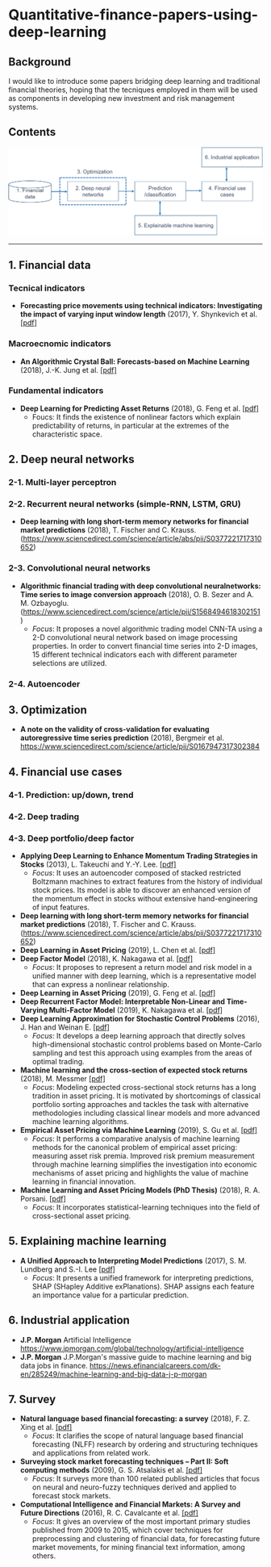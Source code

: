 # Quantitative-finance-papers-using-deep-learning

## Background
<!Deep learning have become increasingly used in the field of finance.> 
I would like to introduce some papers bridging deep learning and traditional financial theories, hoping that the tecniques employed in them will be used as components in developing new investment and risk management systems.
## Contents
![alt text](/Contents.png)
***

## 1. Financial data
### Tecnical indicators
- **Forecasting price movements using technical indicators: Investigating the impact of varying input window length** (2017), Y. Shynkevich et al. [[pdf]](https://www.sciencedirect.com/science/article/pii/S0925231217311074)
### Macroecnomic indicators
- **An Algorithmic Crystal Ball: Forecasts-based on Machine Learning** (2018),  J.-K. Jung et al. [[pdf]](https://www.imf.org/en/Publications/WP/Issues/2018/11/01/An-Algorithmic-Crystal-Ball-Forecasts-based-on-Machine-Learning-46288)
### Fundamental indicators
- **Deep Learning for Predicting Asset Returns** (2018),  G. Feng et al. [[pdf]](https://arxiv.org/pdf/1804.09314.pdf)
  + Foucs: It finds the existence of nonlinear factors which explain predictability of returns, in particular at the extremes of the characteristic
space.
## 2. Deep neural networks
### 2-1. Multi-layer perceptron 

### 2-2. Recurrent neural networks (simple-RNN, LSTM, GRU)
- **Deep learning with long short-term memory networks for financial market predictions** (2018), T. Fischer and C. Krauss. 
(https://www.sciencedirect.com/science/article/abs/pii/S0377221717310652)
### 2-3. Convolutional neural networks
- **Algorithmic financial trading with deep convolutional neuralnetworks: Time series to image conversion approach** (2018), O. B. Sezer and A. M. Ozbayoglu.
(https://www.sciencedirect.com/science/article/pii/S1568494618302151)
  - _Focus_: It proposes a novel algorithmic trading model CNN-TA using a 2-D convolutional neural network based on image processing properties. In order to convert financial time series into 2-D images, 15 different technical indicators each with different parameter selections are utilized.
### 2-4. Autoencoder

## 3. Optimization
- **A note on the validity of cross-validation for evaluating autoregressive time series prediction** (2018), Bergmeir et al. <https://www.sciencedirect.com/science/article/pii/S0167947317302384> 

## 4. Financial use cases
### 4-1. Prediction: up/down, trend
### 4-2. Deep trading
### 4-3. Deep portfolio/deep factor
- **Applying Deep Learning to Enhance Momentum Trading Strategies in Stocks** (2013), L. Takeuchi and Y.-Y. Lee. [[pdf]](http://cs229.stanford.edu/proj2013/TakeuchiLee-ApplyingDeepLearningToEnhanceMomentumTradingStrategiesInStocks.pdf)
  + _Focus_: It uses an autoencoder composed of stacked
restricted Boltzmann machines to extract features from the history of individual stock prices. Its model is able to discover an enhanced version of the momentum effect in stocks without extensive hand-engineering of input features.
- **Deep learning with long short-term memory networks for financial market predictions** (2018), T. Fischer and C. Krauss. 
(https://www.sciencedirect.com/science/article/abs/pii/S0377221717310652)
- **Deep Learning in Asset Pricing** (2019), L. Chen et al. [[pdf]](https://economics.yale.edu/sites/default/files/deep_learning_in_asset_pricing.pdf)
- **Deep Factor Model** (2018), K. Nakagawa et al. [[pdf]](https://arxiv.org/pdf/1810.01278.pdf)
  + _Focus_: It proposes to represent a return model and risk model in a unified manner with deep learning, which is a representative model that can express a nonlinear relationship.
- **Deep Learning in Asset Pricing** (2019), G. Feng et al. [[pdf]](https://arxiv.org/pdf/1805.01104.pdf)
- **Deep Recurrent Factor Model: Interpretable Non-Linear and Time-Varying Multi-Factor Model** (2019), K. Nakagawa et al. [[pdf]](https://arxiv.org/ftp/arxiv/papers/1901/1901.11493.pdf)
- **Deep Learning Approximation for Stochastic Control Problems** (2016), J. Han and Weinan E. [[pdf]](https://arxiv.org/pdf/1611.07422.pdf)
  + _Focus_: It develops a deep learning approach that directly
solves high-dimensional stochastic control problems based on Monte-Carlo sampling and test this approach using examples from the areas of optimal trading. 
- **Machine learning and the cross-section of expected stock returns** (2018), M. Messmer [[pdf]](http://www1.unisg.ch/www/edis.nsf/SysLkpByIdentifier/4816/$FILE/dis4816.pdf)
  + _Focus_: Modeling expected cross-sectional stock returns has a long tradition in asset pricing. It is motivated by shortcomings of classical portfolio sorting approaches and tackles the task with alternative methodologies including classical linear models and more advanced machine learning algorithms.
- **Empirical Asset Pricing via Machine Learning** (2019), S. Gu et al. [[pdf]](http://dachxiu.chicagobooth.edu/download/ML.pdf)
  + _Focus_: It performs a comparative analysis of machine learning methods for the canonical problem
of empirical asset pricing: measuring asset risk premia. Improved risk premium
measurement through machine learning simplifies the investigation into economic mechanisms of
asset pricing and highlights the value of machine learning in financial innovation.
- **Machine Learning and Asset Pricing Models (PhD Thesis)** (2018), R. A. Porsani. [[pdf]](https://escholarship.org/uc/item/124940r0)
  + _Focus_: It incorporates statistical-learning techniques into the field of cross-sectional asset pricing.
## 5. Explaining machine learning
- **A Unified Approach to Interpreting Model Predictions** (2017), S. M. Lundberg and S.-I. Lee [[pdf]](https://papers.nips.cc/paper/7062-a-unified-approach-to-interpreting-model-predictions.pdf)
  + _Focus_: It presents a unified framework for interpreting predictions, SHAP (SHapley Additive exPlanations). SHAP assigns each feature
an importance value for a particular prediction.
## 6. Industrial application
- **J.P. Morgan** Artificial Intelligence <https://www.jpmorgan.com/global/technology/artificial-intelligence>
- **J.P. Morgan** J.P.Morgan's massive guide to machine learning and big data jobs in finance. <https://news.efinancialcareers.com/dk-en/285249/machine-learning-and-big-data-j-p-morgan>
## 7. Survey
- **Natural language based financial forecasting: a survey** (2018), F. Z. Xing et al. [[pdf]](https://link.springer.com/article/10.1007/s10462-017-9588-9)
  + _Focus_: It clarifies the scope of natural language based financial forecasting (NLFF) research by ordering and structuring techniques and applications from related work.
- **Surveying stock market forecasting techniques – Part II: Soft computing methods** (2009), G. S. Atsalakis et al. [[pdf]](https://www.sciencedirect.com/science/article/pii/S0957417408004417)
  + _Focus_: It surveys more than 100 related published articles that focus on neural and neuro-fuzzy techniques derived and applied to forecast stock markets.
- **Computational Intelligence and Financial Markets: A Survey and Future Directions** (2016), R. C. Cavalcante et al. [[pdf]](https://www.sciencedirect.com/science/article/pii/S095741741630029X)
  + _Focus_: It gives an overview of the most important primary studies published from 2009 to 2015, which cover techniques for preprocessing and clustering of financial data, for forecasting future market movements, for mining financial text information, among others.
